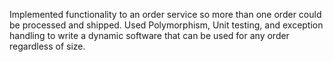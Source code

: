 Implemented functionality to an order service so more than one order could be processed and shipped. Used Polymorphism, Unit testing, and exception handling to write a dynamic software that can be used for any order regardless of size.
